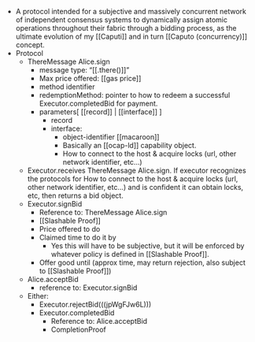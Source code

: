 - A protocol intended for a subjective and massively concurrent network of independent consensus systems to dynamically assign atomic operations throughout their fabric through a bidding process, as the ultimate evolution of my [[Caputi]] and in turn [[Caputo (concurrency)]] concept.
- Protocol
    - ThereMessage Alice.sign
        - message type: “[[.there()]]”
        - Max price offered: [[gas price]]
        - method identifier
        - redemptionMethod: pointer to how to redeem a successful Executor.completedBid for payment.
        - parameters[ [[record]] | [[interface]] ]
            - record
            - interface:
                - object-identifier [[macaroon]]
                - Basically an [[ocap-ld]] capability object.
                - How to connect to the host & acquire locks (url, other network identifier, etc...)
    - Executor.receives ThereMessage Alice.sign. If executor recognizes the protocols for How to connect to the host & acquire locks (url, other network identifier, etc...) and is confident it can obtain locks, etc, then returns a bid object.
    - Executor.signBid
        - Reference to: ThereMessage Alice.sign
        - [[Slashable Proof]]
        - Price offered to do
        - Claimed time to do it by
            - Yes this will have to be subjective, but it will be enforced by whatever policy is defined in [[Slashable Proof]].
        - Offer good until (approx time, may return rejection, also subject to [[Slashable Proof]])
    - Alice.acceptBid
        - reference to: Executor.signBid
    - Either:
        - Executor.rejectBid(((jpWgFJw6L)))
        - Executor.completedBid
            - Reference to: Alice.acceptBid
            - CompletionProof
